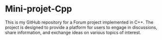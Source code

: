 # Mini-projet-Cpp
 This is my GitHub repository for a Forum project implemented in C++. The project is designed to provide a platform for users to engage in discussions, share information, and exchange ideas on various topics of interest.
